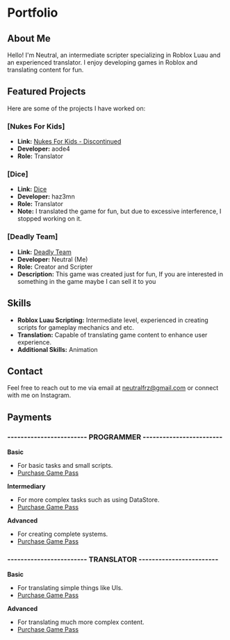 # Portfolio

## About Me
Hello! I'm Neutral, an intermediate scripter specializing in Roblox Luau and an experienced translator. I enjoy developing games in Roblox and translating content for fun.

## Featured Projects
Here are some of the projects I have worked on:

### [Nukes For Kids]
- **Link:** [Nukes For Kids - Discontinued](https://www.roblox.com/games/12124073290/Nukes-For-Kids-Discontinued)
- **Developer:** aode4
- **Role:** Translator

### [Dice]
- **Link:** [Dice](https://www.roblox.com/games/15114225414/Dice)
- **Developer:** haz3mn
- **Role:** Translator
- **Note:** I translated the game for fun, but due to excessive interference, I stopped working on it.

### [Deadly Team]
- **Link:** [Deadly Team](https://create.roblox.com/dashboard/creations/experiences/6360603778/overview)
- **Developer:** Neutral (Me)
- **Role:** Creator and Scripter
- **Description:** This game was created just for fun, If you are interested in something in the game maybe I can sell it to you

## Skills
- **Roblox Luau Scripting:** Intermediate level, experienced in creating scripts for gameplay mechanics and etc.
- **Translation:** Capable of translating game content to enhance user experience.
- **Additional Skills:** Animation

## Contact
Feel free to reach out to me via email at neutralfrz@gmail.com or connect with me on Instagram.

## Payments

### **------------------------ PROGRAMMER ------------------------**

**Basic**
- For basic tasks and small scripts.
- [Purchase Game Pass](https://www.roblox.com/game-pass/909428013)

**Intermediary**
- For more complex tasks such as using DataStore.
- [Purchase Game Pass](https://www.roblox.com/game-pass/909071074)

**Advanced**
- For creating complete systems.
- [Purchase Game Pass](https://www.roblox.com/game-pass/909575003)

### **------------------------ TRANSLATOR ------------------------**

**Basic**
- For translating simple things like UIs.
- [Purchase Game Pass](https://www.roblox.com/game-pass/908993100)

**Advanced**
- For translating much more complex content.
- [Purchase Game Pass](https://www.roblox.com/game-pass/908891098)
